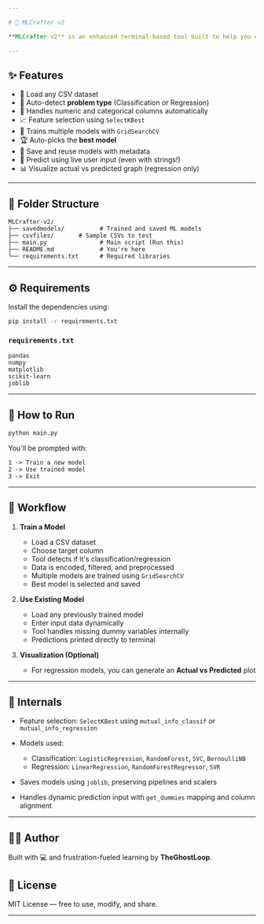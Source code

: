 ```yaml
---

# 🤖 MLCrafter v2

**MLCrafter v2** is an enhanced terminal-based tool built to help you create, train, and interact with custom **ML models** — both **Classification** and **Regression** — from your own CSV datasets. It's built using `scikit-learn`, supports preprocessing, intelligent feature selection, model evaluation, and even lets you load saved models to make live predictions.

---
```


## ✨ Features

* 📁 Load any CSV dataset
* 🧠 Auto-detect **problem type** (Classification or Regression)
* 🔢 Handles numeric and categorical columns automatically
* 📈 Feature selection using `SelectKBest`
* 🧪 Trains multiple models with `GridSearchCV`
* 🏆 Auto-picks the **best model**
* 💾 Save and reuse models with metadata
* 🔮 Predict using live user input (even with strings!)
* 📊 Visualize actual vs predicted graph (regression only)

---

## 📂 Folder Structure

```
MLCrafter-v2/
├── savedmodels/          # Trained and saved ML models
├── csvfiles/       # Sample CSVs to test
├── main.py               # Main script (Run this)
├── README.md             # You're here
└── requirements.txt      # Required libraries
```

---

## ⚙️ Requirements

Install the dependencies using:

```bash
pip install -r requirements.txt
```

### `requirements.txt`

```
pandas
numpy
matplotlib
scikit-learn
joblib
```

---

## 🚀 How to Run

```bash
python main.py
```

You'll be prompted with:

```
1 -> Train a new model
2 -> Use trained model
3 -> Exit
```

---

## 🔄 Workflow

1. **Train a Model**

   * Load a CSV dataset
   * Choose target column
   * Tool detects if it's classification/regression
   * Data is encoded, filtered, and preprocessed
   * Multiple models are trained using `GridSearchCV`
   * Best model is selected and saved

2. **Use Existing Model**

   * Load any previously trained model
   * Enter input data dynamically
   * Tool handles missing dummy variables internally
   * Predictions printed directly to terminal

3. **Visualization (Optional)**

   * For regression models, you can generate an **Actual vs Predicted** plot

---

## 🧠 Internals

* Feature selection: `SelectKBest` using `mutual_info_classif` or `mutual_info_regression`
* Models used:

  * Classification: `LogisticRegression`, `RandomForest`, `SVC`, `BernoulliNB`
  * Regression: `LinearRegression`, `RandomForestRegressor`, `SVR`
* Saves models using `joblib`, preserving pipelines and scalers
* Handles dynamic prediction input with `get_dummies` mapping and column alignment

---

## 🙋‍♂️ Author

Built with 💻 and frustration-fueled learning by **TheGhostLoop**.



## 📜 License

MIT License — free to use, modify, and share.

---

